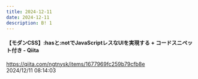 ```yaml
---
title: 2024-12-11
date: 2024-12-11
description: B! 1
---
```


#### 【モダンCSS】:hasと:notでJavaScriptレスなUIを実現する + コードスニペット付き - Qiita
https://qiita.com/ngtnysk/items/1677969fc259b79cfb8e<br>
2024/12/11 08:14:03<br>


